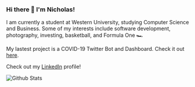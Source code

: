 ### Hi there 👋 I'm Nicholas!

I am currently a student at Western University, studying Computer Science and Business. Some of my interests include software development, photography, investing, basketball, and Formula One 🏎 

My lastest project is a COVID-19 Twitter Bot and Dashboard. Check it out [here](https://github.com/Nicholas-Chong/COVID-19-Twitter-Bot-and-Dashboard).

Check out my [LinkedIn](https://www.linkedin.com/in/nicholas-chong-/) profile!

![Github Stats](https://github-readme-stats.vercel.app/api?username=nicholas-chong&count_private=true&include_all_commits=true&cache_seconds=1800&show_icons=true&theme=tokyonight)

<!--
**Nicholas-Chong/Nicholas-Chong** is a ✨ _special_ ✨ repository because its `README.md` (this file) appears on your GitHub profile.

Here are some ideas to get you started:

- 🔭 I’m currently working on ...
- 🌱 I’m currently learning ...
- 👯 I’m looking to collaborate on ...
- 🤔 I’m looking for help with ...
- 💬 Ask me about ...
- 📫 How to reach me: ...
- 😄 Pronouns: ...
- ⚡ Fun fact: ...
-->
